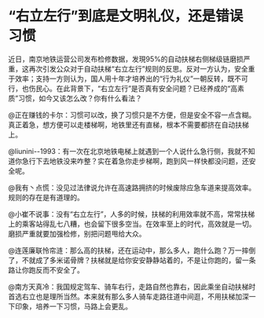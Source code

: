 # “右立左行”到底是文明礼仪，还是错误习惯

近日，南京地铁运营公司发布检修数据，发現95%的自动扶梯右侧梯级链磨损严重，这再次引发公众对于自动扶梯“右立左行”规则的反思。反对一方认为，安全重于效率；支持一方则认为，国人用十年才培养出的“行为礼仪”一朝反转，既不可行，也伤民心。在此背景下，“右立左行”是否真有安全问题？已经养成的“高素质”习惯，如今又该怎么改？你有什么看法？ 

@正在赚钱的卡尔：习惯可以改，换了习惯只是不方便，但是安全不容一点含糊。真正着急，想方便可以走楼梯啊，地铁里还有直梯，根本不需要都挤在自动扶梯上。 

@liunini--1993：有一次在北京地铁电梯上就遇到一个人说什么急行侧，我就不知道你急行下去地铁没来咋整？实在着急你走步梯啊，跑到风一样快都没问题，还安全呢。 

@我有丶点慌：没见过法律说允许在高速路拥挤的时候废除应急车道来提高效率。规则的存在是有道理的。 

@小崔不说事：没有“右立左行”，人多的时候，扶梯的利用效率就不高，常常扶梯上的乘客站得乱七八糟，也会留下很多空当。在效率至上的时代，高效就是一切。磨损严重就要加强检修，别把问题甩给大众。 

@连莲廉联怜帘涟：那么高的扶梯，还在运动中，那么多人，跑什么跑？万一摔倒了，不就成了多米诺骨牌？扶梯就是给你安安静静站着的，不是让你跑的，留一条路让你跑反而不安全了。 

@南方天真冷：我国规定驾车、骑车右行，走路自然也靠右，因此乘坐自动扶梯时首选右立也是理所当然。本来就有那么多人骑车走路往道中间逛，不用扶梯加深一下印象，培养一下习惯，马路上会更乱。